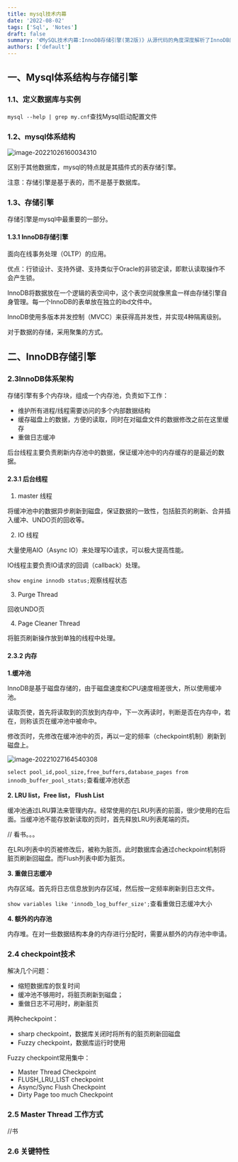 ```yaml
---
title: mysql技术内幕
date: '2022-08-02'
tags: ['Sql', 'Notes']
draft: false
summary: '《MySQL技术内幕:InnoDB存储引擎(第2版)》从源代码的角度深度解析了InnoDB的体系结构、实现原理、工作机制，并给出了大量最佳实践，能帮助你系统而深入地掌握InnoDB，更重要的是，它能为你设计管理高性能、高可用的数据库系统提供绝佳的指导。'
authors: ['default']
---
```


## 一、Mysql体系结构与存储引擎

### 1.1、定义数据库与实例

`mysql --help | grep my.cnf`查找Mysql启动配置文件

### 1.2、mysql体系结构

![image-20221026160034310](https://images.txlink.top/202208/images/image-20221026160034310.png)

区别于其他数据库，mysql的特点就是其插件式的表存储引擎。

注意：存储引擎是基于表的，而不是基于数据库。

### 1.3、存储引擎

存储引擎是mysql中最重要的一部分。

#### 1.3.1 InnoDB存储引擎

面向在线事务处理（OLTP）的应用。

优点：行锁设计、支持外键、支持类似于Oracle的非锁定读，即默认读取操作不会产生锁。

InnoDB将数据放在一个逻辑的表空间中，这个表空间就像黑盒一样由存储引擎自身管理。每一个InnoDB的表单放在独立的ibd文件中。

InnoDB使用多版本并发控制（MVCC）来获得高并发性，并实现4种隔离级别。

对于数据的存储，采用聚集的方式。

## 二、InnoDB存储引擎

### 2.3InnoDB体系架构

存储引擎有多个内存块，组成一个内存池，负责如下工作：

- 维护所有进程/线程需要访问的多个内部数据结构
- 缓存磁盘上的数据，方便的读取，同时在对磁盘文件的数据修改之前在这里缓存
- 重做日志缓冲

后台线程主要负责刷新内存池中的数据，保证缓冲池中的内存缓存的是最近的数据。

#### 2.3.1 后台线程

1. master 线程

将缓冲池中的数据异步刷新到磁盘，保证数据的一致性，包括脏页的刷新、合并插入缓冲、UNDO页的回收等。

2. IO 线程

大量使用AIO（Async IO）来处理写IO请求，可以极大提高性能。

IO线程主要负责IO请求的回调（callback）处理。

`show engine innodb status;`观察线程状态

3. Purge Thread

回收UNDO页

4. Page Cleaner Thread

将脏页刷新操作放到单独的线程中处理。

#### 2.3.2 内存

**1.缓冲池**

InnoDB是基于磁盘存储的，由于磁盘速度和CPU速度相差很大，所以使用缓冲池。

读取页使，首先将读取到的页放到内存中，下一次再读时，判断是否在内存中，若在，则称该页在缓冲池中被命中。

修改页时，先修改在缓冲池中的页，再以一定的频率（checkpoint机制）刷新到磁盘上。

![image-20221027164540308](https://images.txlink.top/202208/images/image-20221027164540308.png)

`select pool_id,pool_size,free_buffers,database_pages from innodb_buffer_pool_stats;`查看缓冲池状态

**2. LRU list，Free list， Flush List**

缓冲池通过LRU算法来管理内存。经常使用的在LRU列表的前面，很少使用的在后面。当缓冲池不能存放新读取的页时，首先释放LRU列表尾端的页。

// 看书。。。

在LRU列表中的页被修改后，被称为脏页。此时数据库会通过checkpoint机制将脏页刷新回磁盘。而Flush列表中即为脏页。

**3. 重做日志缓冲**

内存区域。首先将日志信息放到内存区域，然后按一定频率刷新到日志文件。

`show variables like 'innodb_log_buffer_size';`查看重做日志缓冲大小

**4. 额外的内存池**

内存堆。在对一些数据结构本身的内存进行分配时，需要从额外的内存池中申请。

### 2.4 checkpoint技术

解决几个问题：

- 缩短数据库的恢复时间
- 缓冲池不够用时，将脏页刷新到磁盘；
- 重做日志不可用时，刷新脏页

两种checkpoint：

- sharp checkpoint，数据库关闭时将所有的脏页刷新回磁盘
- Fuzzy checkpoint，数据库运行时使用

Fuzzy checkpoint常用集中：

- Master Thread Checkpoint
- FLUSH_LRU_LIST checkpoint
- Async/Sync Flush Checkpoint
- Dirty Page too much Checkpoint

### 2.5 Master Thread 工作方式

//书

### 2.6 关键特性
